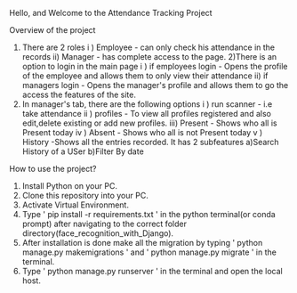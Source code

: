 Hello, and Welcome to the Attendance Tracking Project

Overview of the project
1) There are 2 roles
    i ) Employee - can only check his attendance in the records
    ii) Manager  - has complete access to the page.
2)There is an option to login in the main page
    i ) if employees login - Opens the profile of the employee and allows them to only view their attendance
    ii) if managers login  - Opens the manager's profile and allows them to go the access the features of the site. 
3) In manager's tab, there are the following options
    i  ) run scanner  - i.e take attendance
    ii ) profiles     - To view all profiles registered and also edit,delete existing or add new profiles.
    iii) Present      - Shows who all is Present today
    iv ) Absent       - Shows who all is not Present today
    v  ) History      -Shows all the entries recorded. It has 2 subfeatures
        a)Search History of a USer
        b)Filter By date

How to use the project?

1) Install Python on your PC.
2) Clone this repository into your PC.
3) Activate Virtual Environment.
4) Type ' pip install -r requirements.txt ' in the python terminal(or conda prompt) after navigating to the correct folder directory(face_recognition_with_Django).
5)  After installation is done make all the migration by typing ' python manage.py makemigrations ' and ' python manage.py migrate ' in the terminal.
6) Type ' python manage.py runserver ' in the terminal and open the local host.

